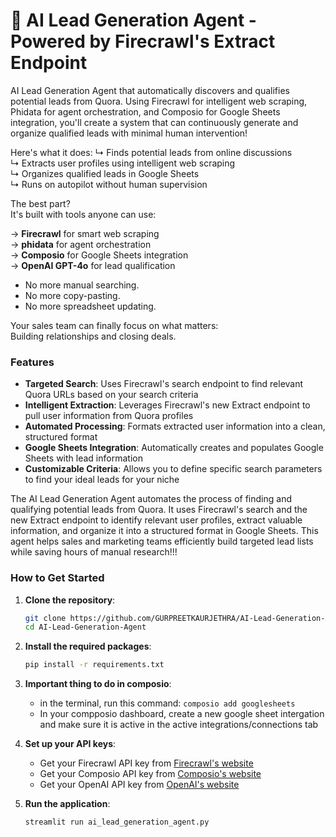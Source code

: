 # 🎯 AI Lead Generation Agent - Powered by Firecrawl's Extract Endpoint
AI Lead Generation Agent that automatically discovers and qualifies potential leads from Quora. Using Firecrawl for intelligent web scraping, Phidata for agent orchestration, and Composio for Google Sheets integration, you'll create a system that can continuously generate and organize qualified leads with minimal human intervention!

Here's what it does:
↳ Finds potential leads from online discussions                                      
↳ Extracts user profiles using intelligent web scraping                  
↳ Organizes qualified leads in Google Sheets                     
↳ Runs on autopilot without human supervision                      
           
The best part?                 
It's built with tools anyone can use:                    

→ **Firecrawl** for smart web scraping                     
→ **phidata** for agent orchestration                      
→ **Composio** for Google Sheets integration                       
→ **OpenAI GPT-4o** for lead qualification                            
       
- No more manual searching.            
- No more copy-pasting.                   
- No more spreadsheet updating.                         
                                           
Your sales team can finally focus on what matters:                 
Building relationships and closing deals.                       
         

### Features
- **Targeted Search**: Uses Firecrawl's search endpoint to find relevant Quora URLs based on your search criteria
- **Intelligent Extraction**: Leverages Firecrawl's new Extract endpoint to pull user information from Quora profiles
- **Automated Processing**: Formats extracted user information into a clean, structured format
- **Google Sheets Integration**: Automatically creates and populates Google Sheets with lead information
- **Customizable Criteria**: Allows you to define specific search parameters to find your ideal leads for your niche

The AI Lead Generation Agent automates the process of finding and qualifying potential leads from Quora. It uses Firecrawl's search and the new Extract endpoint to identify relevant user profiles, extract valuable information, and organize it into a structured format in Google Sheets. This agent helps sales and marketing teams efficiently build targeted lead lists while saving hours of manual research!!!
  

### How to Get Started
1. **Clone the repository**:
   ```bash
   git clone https://github.com/GURPREETKAURJETHRA/AI-Lead-Generation-Agent.git
   cd AI-Lead-Generation-Agent
   ```
3. **Install the required packages**:
   ```bash
   pip install -r requirements.txt
   ```
4. **Important thing to do in composio**:
    - in the terminal, run this command: `composio add googlesheets`
    - In your compposio dashboard, create a new google sheet intergation and make sure it is active in the active integrations/connections tab

5. **Set up your API keys**:
   - Get your Firecrawl API key from [Firecrawl's website](https://www.firecrawl.dev/app/api-keys)
   - Get your Composio API key from [Composio's website](https://composio.ai)
   - Get your OpenAI API key from [OpenAI's website](https://platform.openai.com/api-keys)

6. **Run the application**:
   ```bash
   streamlit run ai_lead_generation_agent.py
   ```
